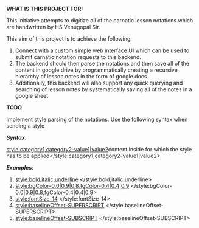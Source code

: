 **WHAT IS THIS PROJECT FOR:**

This initiative attempts to digitize all of the carnatic lesson notations which are handwritten by HS Venugopal Sir.

This aim of this project is to achieve the following:
1. Connect with a custom simple web interface UI which can be used to submit carnatic notation requests to this backend.
2. The backend should then parse the notations and then save all of the content in google drive by programmatically creating a recursive hierarchy of lesson notes in the form of google docs
3. Additionally, this backend will also support any quick querying and searching of lesson notes by systematically saving all of the notes in a google sheet

**TODO**

Implement style parsing of the notations. Use the following syntax when sending a style

_**Syntax**_:

<style:category1,category2-value1|value2>content inside for which the style has to be applied</style:category1,category2-value1|value2>

**_Examples_**:

1. <style:bold,italic,underline> </style:bold,italic,underline>
2. <style:bgColor-0.0|0.9|0.8,fgColor-0.4|0.4|0.9> </style:bgColor-0.0|0.9|0.8,fgColor-0.4|0.4|0.9>
3. <style:fontSize-14> </style:fontSize-14>
4. <style:baselineOffset-SUPERSCRIPT> </style:baselineOffset-SUPERSCRIPT>
5. <style:baselineOffset-SUBSCRIPT> </style:baselineOffset-SUBSCRIPT>